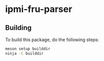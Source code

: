# ipmi-fru-parser

## Building

To build this package, do the following steps:

```sh
meson setup builddir
ninja -C builddir
```
